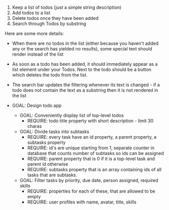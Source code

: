 1. Keep a list of todos (just a simple string description)
2. Add todos to a list
3. Delete todos once they have been added
4. Search through Todos by substring

Here are some more details:
- When there are no todos in the list (either because you haven't added any or the search has yielded no results), some special text should render instead of the list
- As soon as a todo has been added, it should immediately appear as a list element under your Todos. Next to the todo should be a button which deletes the todo from the list.
- The search bar updates the filtering whenever its text is changed - if a todo does not contain the text as a substring then it is not rendered in the list


- GOAL: Design todo app
    - GOAL: Conveniently display list of top-level todos
        - REQUIRE: todo title property with short description - limit 30 charas
    - GOAL: Divide tasks into subtasks
        - REQUIRE: every task have an id property, a parent property, a subtasks property
        - REQUIRE: id's are unique starting from 1, separate counter in database that counts number of subtasks so ids can be assigned
        - REQUIRE: parent property that is 0 if it is a top-level task and parent id otherwise
        - REQUIRE: subtasks property that is an array containing ids of all tasks that are subtasks. 
    - GOAL: Filter tasks by priority, due date, person assigned, required skills
        - REQUIRE: properties for each of these, that are allowed to be empty
        - REQUIRE: user profiles with name, avatar, title, skills
